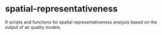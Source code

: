 # spatial-representativeness
R scripts and functions for spatial representativeness analysis based on the output of air quality models
